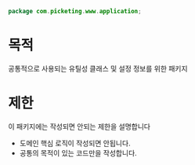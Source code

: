 ```java
package com.picketing.www.application;
```

# 목적
공통적으로 사용되는 유틸성 클래스 및 설정 정보를 위한 패키지

# 제한
이 패키지에는 작성되면 안되는 제한을 설명합니다
* 도메인 핵심 로직이 작성되면 안됩니다.
* 공통의 목적이 있는 코드만을 작성합니다.
